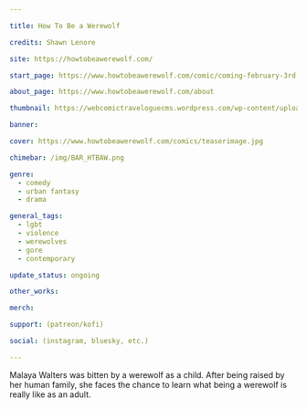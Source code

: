 ```yaml
---

title: How To Be a Werewolf

credits: Shawn Lenore

site: https://howtobeawerewolf.com/

start_page: https://www.howtobeawerewolf.com/comic/coming-february-3rd

about_page: https://www.howtobeawerewolf.com/about

thumbnail: https://webcomictraveloguecms.wordpress.com/wp-content/uploads/2024/02/hubbox_htbaw.png

banner:

cover: https://www.howtobeawerewolf.com/comics/teaserimage.jpg

chimebar: /img/BAR_HTBAW.png

genre:
  - comedy
  - urban fantasy
  - drama

general_tags: 
  - lgbt
  - violence
  - werewolves
  - gore
  - contemporary 

update_status: ongoing

other_works:

merch: 

support: (patreon/kofi)

social: (instagram, bluesky, etc.)

---
```


Malaya Walters was bitten by a werewolf as a child. After being raised by her human family, she faces the chance to learn what being a werewolf is really like as an adult.